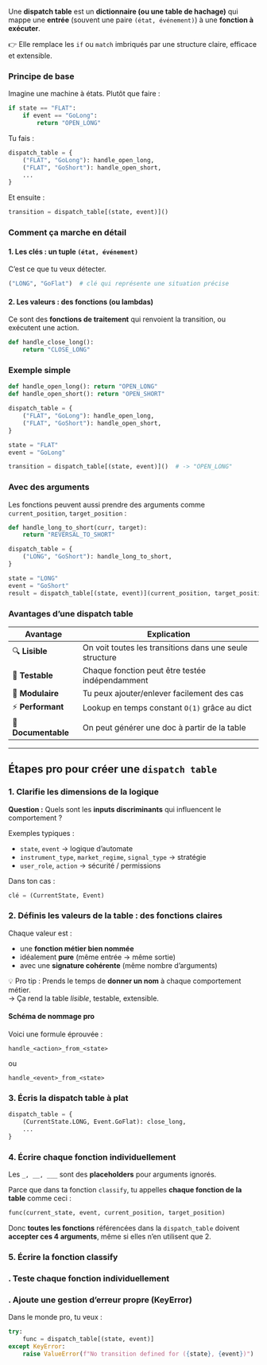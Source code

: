 
Une **dispatch table** est un **dictionnaire (ou une table de hachage)** qui mappe une **entrée** (souvent une paire `(état, événement)`) à une **fonction à exécuter**.

👉 Elle remplace les `if` ou `match` imbriqués par une structure claire, efficace et extensible.

### Principe de base

Imagine une machine à états. Plutôt que faire :
``` python
if state == "FLAT":
    if event == "GoLong":
        return "OPEN_LONG"
```

Tu fais :
``` python
dispatch_table = {
    ("FLAT", "GoLong"): handle_open_long,
    ("FLAT", "GoShort"): handle_open_short,
    ...
}
```

Et ensuite :
``` python
transition = dispatch_table[(state, event)]()
```

### Comment ça marche en détail
#### 1. **Les clés** : un tuple `(état, événement)`

C’est ce que tu veux détecter.
``` python
("LONG", "GoFlat")  # clé qui représente une situation précise
```

#### 2. **Les valeurs** : des fonctions (ou lambdas)

Ce sont des **fonctions de traitement** qui renvoient la transition, ou exécutent une action.
``` python
def handle_close_long():
    return "CLOSE_LONG"
```

### Exemple simple

``` python
def handle_open_long(): return "OPEN_LONG"
def handle_open_short(): return "OPEN_SHORT"

dispatch_table = {
    ("FLAT", "GoLong"): handle_open_long,
    ("FLAT", "GoShort"): handle_open_short,
}

state = "FLAT"
event = "GoLong"

transition = dispatch_table[(state, event)]()  # -> "OPEN_LONG"
```

### Avec des arguments

Les fonctions peuvent aussi prendre des arguments comme `current_position`, `target_position` :
``` python
def handle_long_to_short(curr, target):
    return "REVERSAL_TO_SHORT"

dispatch_table = {
    ("LONG", "GoShort"): handle_long_to_short,
}

state = "LONG"
event = "GoShort"
result = dispatch_table[(state, event)](current_position, target_position)
```

### Avantages d’une dispatch table

| Avantage            | Explication                                             |
| ------------------- | ------------------------------------------------------- |
| 🔍 **Lisible**      | On voit toutes les transitions dans une seule structure |
| 🧪 **Testable**     | Chaque fonction peut être testée indépendamment         |
| 🔧 **Modulaire**    | Tu peux ajouter/enlever facilement des cas              |
| ⚡ **Performant**    | Lookup en temps constant `O(1)` grâce au dict           |
| 📄 **Documentable** | On peut générer une doc à partir de la table            |

---
## Étapes pro pour créer une `dispatch table`


### **1. Clarifie les dimensions de la logique**

**Question :** Quels sont les **inputs discriminants** qui influencent le comportement ?

 Exemples typiques : 
- `state`, `event` → logique d’automate
- `instrument_type`, `market_regime`, `signal_type` → stratégie
- `user_role`, `action` → sécurité / permissions

Dans ton cas :
``` python
clé = (CurrentState, Event)
```

### 2. Définis les valeurs de la table : des fonctions claires

Chaque valeur est :

- une **fonction métier bien nommée**
- idéalement **pure** (même entrée → même sortie)
- avec une **signature cohérente** (même nombre d’arguments)

💡 Pro tip :
Prends le temps de **donner un nom** à chaque comportement métier.  
→ Ça rend la table _lisible_, testable, extensible.

#### Schéma de nommage pro

Voici une formule éprouvée :

``` text
handle_<action>_from_<state>
```

ou

``` text
handle_<event>_from_<state>
```

### 3. Écris la dispatch table à plat

``` python
dispatch_table = {
    (CurrentState.LONG, Event.GoFlat): close_long,
    ...
}
```

### 4. Écrire chaque fonction individuellement

Les `_, __, ___` sont des **placeholders** pour arguments ignorés.

Parce que dans ta fonction `classify`, tu appelles **chaque fonction de la table** comme ceci :
``` python
func(current_state, event, current_position, target_position)
```

Donc **toutes les fonctions** référencées dans la `dispatch_table` doivent **accepter ces 4 arguments**, même si elles n’en utilisent que 2.

### 5. Écrire la fonction classify
### . Teste chaque fonction individuellement

### . Ajoute une gestion d’erreur propre (KeyError)

Dans le monde pro, tu veux :

``` python
try:
    func = dispatch_table[(state, event)]
except KeyError:
    raise ValueError(f"No transition defined for ({state}, {event})")
```

